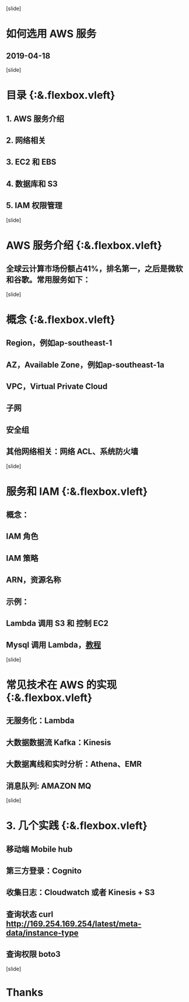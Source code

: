 [slide]
# 如何选用 AWS 服务
## 2019-04-18
<style>
.flexbox.vleft {justify-content:normal !important;}
</style>


[slide]
# 目录 {:&.flexbox.vleft}
## 1. AWS 服务介绍
## 2. 网络相关
## 3. EC2 和 EBS
## 4. 数据库和 S3
## 5. IAM 权限管理


[slide]
# AWS 服务介绍 {:&.flexbox.vleft}
## 全球云计算市场份额占41%，排名第一，之后是微软和谷歌。常用服务如下：


[slide]
# 概念 {:&.flexbox.vleft}
## Region，例如ap-southeast-1
## AZ，Available Zone，例如ap-southeast-1a
## VPC，Virtual Private Cloud
## 子网
## 安全组
## 其他网络相关：网络 ACL、系统防火墙


[slide]
# 服务和 IAM {:&.flexbox.vleft}
## 概念：
## IAM 角色
## IAM 策略
## ARN，资源名称
## 示例：
## Lambda 调用 S3 和 控制 EC2
## Mysql 调用 Lambda，[教程](https://docs.aws.amazon.com/zh_cn/AmazonRDS/latest/AuroraUserGuide/AuroraMySQL.Integrating.Lambda.html)


[slide]
# 常见技术在 AWS 的实现 {:&.flexbox.vleft}
## 无服务化：Lambda
## 大数据数据流 Kafka：Kinesis
## 大数据离线和实时分析：Athena、EMR
## 消息队列: AMAZON MQ


[slide]
# 3. 几个实践 {:&.flexbox.vleft}
## 移动端 Mobile hub
## 第三方登录：Cognito
## 收集日志：Cloudwatch 或者 Kinesis + S3
## 查询状态 curl http://169.254.169.254/latest/meta-data/instance-type
## 查询权限 boto3


[slide]
# Thanks
